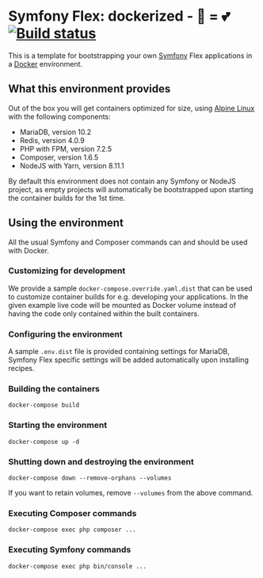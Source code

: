 # Symfony Flex: dockerized - 🐋 = 💕          [![Build status][bs-image]][bs-url]

This is a template for bootstrapping your own [Symfony][symfony] Flex applications
in a [Docker][docker] environment.

## What this environment provides

Out of the box you will get containers optimized for size, using [Alpine Linux][alpine]
with the following components:

- MariaDB, version 10.2
- Redis, version 4.0.9
- PHP with FPM, version 7.2.5
- Composer, version 1.6.5
- NodeJS with Yarn, version 8.11.1

By default this environment does not contain any Symfony or NodeJS project,
as empty projects will automatically be bootstrapped upon starting the container
builds for the 1st time.

## Using the environment

All the usual Symfony and Composer commands can and should be used with Docker.

### Customizing for development

We provide a sample `docker-compose.override.yaml.dist` that can be used to
customize container builds for e.g. developing your applications. In the given
example live code will be mounted as Docker volume instead of having the code
only contained within the built containers.

### Configuring the environment

A sample `.env.dist` file is provided containing settings for MariaDB, Symfony
Flex specific settings will be added automatically upon installing recipes.

### Building the containers

```console
docker-compose build
```

### Starting the environment

```console
docker-compose up -d
```

### Shutting down and destroying the environment

```console
docker-compose down --remove-orphans --volumes
```

If you want to retain volumes, remove `--volumes` from the above command.

### Executing Composer commands

```console
docker-compose exec php composer ...
```

### Executing Symfony commands

```console
docker-compose exec php bin/console ...
```

[bs-image]: https://travis-ci.org/kogitoapp/symfonx-flex-docker.svg?branch=master
[bs-url]: https://travis-ci.org/kogitoapp/symfonx-flex-docker

[symfony]: https://symfony.com/
[docker]: https://docker.com/
[alpine]: https://alpinelinux.org/
